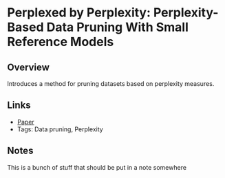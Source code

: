 
# Perplexed by Perplexity: Perplexity-Based Data Pruning With Small Reference Models

## Overview
Introduces a method for pruning datasets based on perplexity measures.

## Links
- [Paper](https://arxiv.org/pdf/2405.20541)
- Tags: Data pruning, Perplexity

## Notes
This is a bunch of stuff that should be put in a note somewhere

